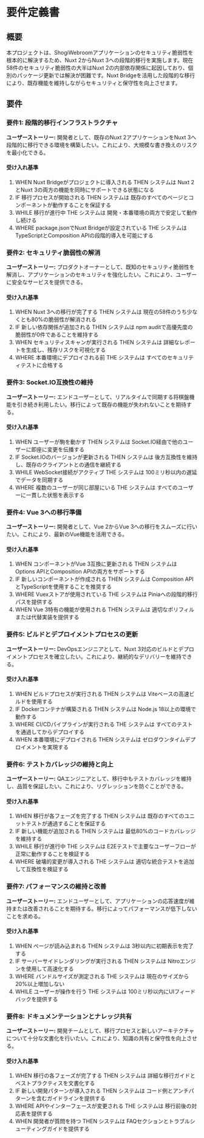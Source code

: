 # 要件定義書

## 概要
本プロジェクトは、ShogiWebroomアプリケーションのセキュリティ脆弱性を根本的に解決するため、Nuxt 2からNuxt 3への段階的移行を実施します。現在58件のセキュリティ脆弱性の大半はNuxt 2の内部依存関係に起因しており、個別のパッケージ更新では解決が困難です。Nuxt Bridgeを活用した段階的な移行により、既存機能を維持しながらセキュリティと保守性を向上させます。

## 要件

### 要件1: 段階的移行インフラストラクチャ
**ユーザーストーリー:** 開発者として、既存のNuxt 2アプリケーションをNuxt 3へ段階的に移行できる環境を構築したい。これにより、大規模な書き換えのリスクを最小化できる。

#### 受け入れ基準
1. WHEN Nuxt Bridgeがプロジェクトに導入される THEN システムは Nuxt 2とNuxt 3の両方の機能を同時にサポートできる状態になる
2. IF 移行プロセスが開始される THEN システムは 既存のすべてのページとコンポーネントが動作することを保証する
3. WHILE 移行が進行中 THE システムは 開発・本番環境の両方で安定して動作し続ける
4. WHERE package.jsonでNuxt Bridgeが設定されている THE システムは TypeScriptとComposition APIの段階的導入を可能にする

### 要件2: セキュリティ脆弱性の解消
**ユーザーストーリー:** プロダクトオーナーとして、既知のセキュリティ脆弱性を解消し、アプリケーションのセキュリティを強化したい。これにより、ユーザーに安全なサービスを提供できる。

#### 受け入れ基準
1. WHEN Nuxt 3への移行が完了する THEN システムは 現在の58件のうち少なくとも80%の脆弱性が解消される
2. IF 新しい依存関係が追加される THEN システムは npm auditで高優先度の脆弱性が0件であることを維持する
3. WHEN セキュリティスキャンが実行される THEN システムは 詳細なレポートを生成し、残存リスクを可視化する
4. WHERE 本番環境にデプロイされる前 THE システムは すべてのセキュリティテストに合格する

### 要件3: Socket.IO互換性の維持
**ユーザーストーリー:** エンドユーザーとして、リアルタイムで同期する将棋盤機能を引き続き利用したい。移行によって既存の機能が失われないことを期待する。

#### 受け入れ基準
1. WHEN ユーザーが駒を動かす THEN システムは Socket.IO経由で他のユーザーに即座に変更を伝播する
2. IF Socket.IOのバージョンが更新される THEN システムは 後方互換性を維持し、既存のクライアントとの通信を継続する
3. WHILE WebSocket接続がアクティブ THE システムは 100ミリ秒以内の遅延でデータを同期する
4. WHERE 複数のユーザーが同じ部屋にいる THE システムは すべてのユーザーに一貫した状態を表示する

### 要件4: Vue 3への移行準備
**ユーザーストーリー:** 開発者として、Vue 2からVue 3への移行をスムーズに行いたい。これにより、最新のVue機能を活用できる。

#### 受け入れ基準
1. WHEN コンポーネントがVue 3互換に更新される THEN システムは Options APIとComposition APIの両方をサポートする
2. IF 新しいコンポーネントが作成される THEN システムは Composition APIとTypeScriptを使用することを推奨する
3. WHERE Vuexストアが使用されている THE システムは Piniaへの段階的移行パスを提供する
4. WHEN Vue 3特有の機能が使用される THEN システムは 適切なポリフィルまたは代替実装を提供する

### 要件5: ビルドとデプロイメントプロセスの更新
**ユーザーストーリー:** DevOpsエンジニアとして、Nuxt 3対応のビルドとデプロイメントプロセスを確立したい。これにより、継続的なデリバリーを維持できる。

#### 受け入れ基準
1. WHEN ビルドプロセスが実行される THEN システムは Viteベースの高速ビルドを使用する
2. IF Dockerコンテナが構築される THEN システムは Node.js 18以上の環境で動作する
3. WHERE CI/CDパイプラインが実行される THE システムは すべてのテストを通過してからデプロイする
4. WHEN 本番環境にデプロイされる THEN システムは ゼロダウンタイムデプロイメントを実現する

### 要件6: テストカバレッジの維持と向上
**ユーザーストーリー:** QAエンジニアとして、移行中もテストカバレッジを維持し、品質を保証したい。これにより、リグレッションを防ぐことができる。

#### 受け入れ基準
1. WHEN 移行が各フェーズを完了する THEN システムは 既存のすべてのユニットテストが通過することを保証する
2. IF 新しい機能が追加される THEN システムは 最低80%のコードカバレッジを維持する
3. WHILE 移行が進行中 THE システムは E2Eテストで主要なユーザーフローが正常に動作することを検証する
4. WHERE 破壊的変更が導入される THE システムは 適切な統合テストを追加して互換性を検証する

### 要件7: パフォーマンスの維持と改善
**ユーザーストーリー:** エンドユーザーとして、アプリケーションの応答速度が維持または改善されることを期待する。移行によってパフォーマンスが低下しないことを求める。

#### 受け入れ基準
1. WHEN ページが読み込まれる THEN システムは 3秒以内に初期表示を完了する
2. IF サーバーサイドレンダリングが実行される THEN システムは Nitroエンジンを使用して高速化する
3. WHERE バンドルサイズが測定される THE システムは 現在のサイズから20%以上増加しない
4. WHILE ユーザーが操作を行う THE システムは 100ミリ秒以内にUIフィードバックを提供する

### 要件8: ドキュメンテーションとナレッジ共有
**ユーザーストーリー:** 開発チームとして、移行プロセスと新しいアーキテクチャについて十分な文書化を行いたい。これにより、知識の共有と保守性を向上させる。

#### 受け入れ基準
1. WHEN 移行の各フェーズが完了する THEN システムは 詳細な移行ガイドとベストプラクティスを文書化する
2. IF 新しい開発パターンが導入される THEN システムは コード例とアンチパターンを含むガイドラインを提供する
3. WHERE APIやインターフェースが変更される THE システムは 移行前後の対応表を提供する
4. WHEN 開発者が質問を持つ THEN システムは FAQセクションとトラブルシューティングガイドを提供する
